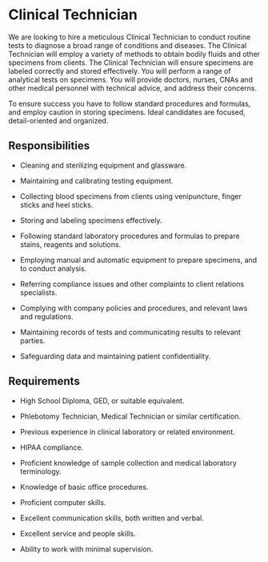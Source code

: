 # Clinical Technician

We are looking to hire a meticulous Clinical Technician to conduct routine tests to diagnose a broad range of conditions and diseases. The Clinical Technician will employ a variety of methods to obtain bodily fluids and other specimens from clients. The Clinical Technician will ensure specimens are labeled correctly and stored effectively. You will perform a range of analytical tests on specimens. You will provide doctors, nurses, CNAs and other medical personnel with technical advice, and address their concerns.

To ensure success you have to follow standard procedures and formulas, and employ caution in storing specimens. Ideal candidates are focused, detail-oriented and organized.

## Responsibilities

* Cleaning and sterilizing equipment and glassware.

* Maintaining and calibrating testing equipment.

* Collecting blood specimens from clients using venipuncture, finger sticks and heel sticks.

* Storing and labeling specimens effectively.

* Following standard laboratory procedures and formulas to prepare stains, reagents and solutions.

* Employing manual and automatic equipment to prepare specimens, and to conduct analysis.

* Referring compliance issues and other complaints to client relations specialists.

* Complying with company policies and procedures, and relevant laws and regulations.

* Maintaining records of tests and communicating results to relevant parties.

* Safeguarding data and maintaining patient confidentiality.

## Requirements

* High School Diploma, GED, or suitable equivalent.

* Phlebotomy Technician, Medical Technician or similar certification.

* Previous experience in clinical laboratory or related environment.

* HIPAA compliance.

* Proficient knowledge of sample collection and medical laboratory terminology.

* Knowledge of basic office procedures.

* Proficient computer skills.

* Excellent communication skills, both written and verbal.

* Excellent service and people skills.

* Ability to work with minimal supervision.


